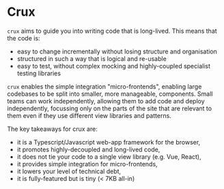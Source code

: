 # Crux

`crux` aims to guide you into writing code that is long-lived. This means that the code is:

* easy to change incrementally without losing structure and organisation
* structured in such a way that is logical and re-usable
* easy to test, without complex mocking and highly-coupled specialist testing libraries

`crux` enables the simple integration  "micro-frontends", enabling large codebases to be split into smaller, more manageable, components. Small teams can work independently, allowing them to add code and deploy independently, focussing only on the parts of the site that are relevant to them even if they use different view libraries and patterns.

The key takeaways for crux are:

* it is a Typescript/Javascript web-app framework for the browser,
* it promotes highly-decoupled and long-lived code,
* it does not tie your code to a single view library (e.g. Vue, React),
* it provides simple integration for micro-frontends,
* it lowers your level of technical debt,
* it is fully-featured but is tiny (< 7KB all-in)
